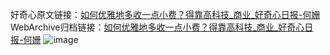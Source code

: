 好奇心原文链接：[如何优雅地多收一点小费？得靠高科技_商业_好奇心日报-何姗](https://www.qdaily.com/articles/5973.html)
WebArchive归档链接：[如何优雅地多收一点小费？得靠高科技_商业_好奇心日报-何姗](http://web.archive.org/web/20180714044645/https://www.qdaily.com/articles/5973.html)
![image](http://ww3.sinaimg.cn/large/007d5XDply1g3wheb4zuej30u039mb29)